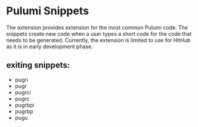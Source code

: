 # Pulumi Snippets

The extension provides extension for the most common Pulumi code. The snippets create new code when a user types a short code for the code that needs to be generated. Currently, the extension is limited to use for HitHub as it is in early development phase. 

## exiting snippets: 
- pugri
- pugr
- pugrci
- pugrc
- pugrbpi
- pugrbp
- pugu